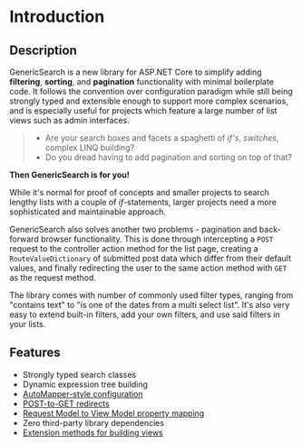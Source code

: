 # Introduction

## Description

GenericSearch is a new library for ASP.NET Core to simplify adding **filtering**, **sorting**, and **pagination** functionality with minimal boilerplate code. It follows the convention over configuration paradigm while still being strongly typed and extensible enough to support more complex scenarios, and is especially useful for projects which feature a large number of list views such as admin interfaces.

> * Are your search boxes and facets a spaghetti of *if's*, *switches*, complex LINQ building? 
> * Do you dread having to add pagination and sorting on top of that?

**Then GenericSearch is for you!**

While it's normal for proof of concepts and  smaller projects to search lengthy lists with a couple of *if*-statements, larger projects need a more sophisticated and maintainable approach.

GenericSearch also solves another two problems - pagination and back-forward browser functionality. This is done through intercepting a `POST` request to the controller action method for the list page, creating a `RouteValueDictionary` of submitted post data which differ from their default values, and finally redirecting the user to the same action method with `GET` as the request method.

The library comes with number of commonly used filter types, ranging from "contains text" to "is one of the dates from a multi select list". It's also very easy to extend built-in filters, add your own filters, and use said filters in your lists.


## Features

* Strongly typed search classes
* Dynamic expression tree building
* [AutoMapper-style configuration]()
* [POST-to-GET redirects](  )
* [Request Model to View Model property mapping](  )
* Zero third-party library dependencies
* [Extension methods for building views](  )